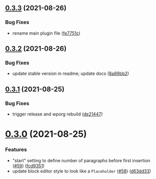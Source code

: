 ## [0.3.3](https://github.com/Automattic/super-cool-ad-inserter-plugin/compare/v0.3.2...v0.3.3) (2021-08-26)


### Bug Fixes

* rename main plugin file ([fe7751c](https://github.com/Automattic/super-cool-ad-inserter-plugin/commit/fe7751c29f10d60ab5eeb3efe724251d12625aaf))

## [0.3.2](https://github.com/Automattic/super-cool-ad-inserter-plugin/compare/v0.3.1...v0.3.2) (2021-08-26)


### Bug Fixes

* update stable version in readme; update docs ([8a89bb2](https://github.com/Automattic/super-cool-ad-inserter-plugin/commit/8a89bb23b7b9784218413a11132e1dd8f6e7f614))

## [0.3.1](https://github.com/Automattic/super-cool-ad-inserter-plugin/compare/v0.3.0...v0.3.1) (2021-08-25)


### Bug Fixes

* trigger release and wporg rebuild ([de21447](https://github.com/Automattic/super-cool-ad-inserter-plugin/commit/de21447d58434899ee5c159e9e50779a7dee93b6))

# [0.3.0](https://github.com/Automattic/super-cool-ad-inserter-plugin/compare/v0.2.1...v0.3.0) (2021-08-25)


### Features

* "start" setting to define number of paragraphs before first insertion ([#59](https://github.com/Automattic/super-cool-ad-inserter-plugin/issues/59)) ([fcd9351](https://github.com/Automattic/super-cool-ad-inserter-plugin/commit/fcd93518bc0af5d6683b9540c4f11bae1c17e83c))
* update block editor style to look like a `Placeholder` ([#58](https://github.com/Automattic/super-cool-ad-inserter-plugin/issues/58)) ([d63dd33](https://github.com/Automattic/super-cool-ad-inserter-plugin/commit/d63dd33a95d6c0ee79695de276f0dd4bcd89083e))
